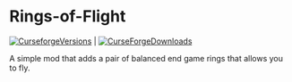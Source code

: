 # Rings-of-Flight
[![CurseforgeVersions](https://curse.nikky.moe/api/img/406054)](https://www.curseforge.com/minecraft/mc-mods/rings-of-flight) | [![CurseForgeDownloads](https://cf.way2muchnoise.eu/406054.svg)](https://www.curseforge.com/minecraft/mc-mods/rings-of-flight/files)

A simple mod that adds a pair of balanced end game rings that allows you to fly.
